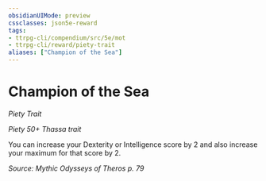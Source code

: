```yaml
---
obsidianUIMode: preview
cssclasses: json5e-reward
tags:
- ttrpg-cli/compendium/src/5e/mot
- ttrpg-cli/reward/piety-trait
aliases: ["Champion of the Sea"]
---
```

# Champion of the Sea
*Piety Trait*  

*Piety 50+ Thassa trait*

You can increase your Dexterity or Intelligence score by 2 and also increase your maximum for that score by 2.

*Source: Mythic Odysseys of Theros p. 79*